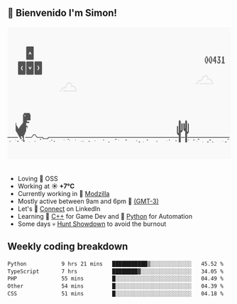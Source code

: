<h2>🤙 <b>Bienvenido I'm Simon!&nbsp;</b></h2>

<section>
  <img src="./static/banner.gif" height=300 width=1000>
</section>

<br>

<ul>
  <li>
     Loving 🤍 OSS
  </li>
  <li>
		<!--START_SECTION:weather-->
		Working at <b>☀️   +7°C</b>
		<!--END_SECTION:weather-->
  </li>
  <li>
    Currently working in 💬&nbsp;<a href=https://github.com/itssimmons?tab=repositories&q=modzilla&type=source&language=&sort= target=_blank>Modzilla</a>
  </li>
  <li>
    Mostly active between 9am and 6pm 🚩 <a href=https://onlinealarmkur.com/world/es target=_blank>(GMT-3)</a>
  </li>
  <li>
    Let's 🔗&nbsp;<a href=https://www.linkedin.com/in/itssimmons target=_blank>Connect</a> on LinkedIn
  </li>
  <li>
    Learning 👴&nbsp;<a href=https://images3.memedroid.com/images/UPLOADED755/65f2bce6734f6.webp target=_blank>C++</a> for Game Dev and 🐍&nbsp;<a href=https://qph.cf2.quoracdn.net/main-qimg-4472b6229cb75bf66ab531f3ebd4f975-lq target=_blank>Python</a> for Automation
  </li>
  <li>
    Some days 💀&nbsp;<a href=https://www.huntshowdown.com target=_blank>Hunt Showdown</a> to avoid the burnout
  </li>
</ul>

<h2><b>Weekly coding breakdown </b></h2>

<!--START_SECTION:waka-->

```txt
Python           9 hrs 21 mins   ███████████▒░░░░░░░░░░░░░   45.52 %
TypeScript       7 hrs           ████████▓░░░░░░░░░░░░░░░░   34.05 %
PHP              55 mins         █░░░░░░░░░░░░░░░░░░░░░░░░   04.49 %
Other            54 mins         █░░░░░░░░░░░░░░░░░░░░░░░░   04.39 %
CSS              51 mins         █░░░░░░░░░░░░░░░░░░░░░░░░   04.18 %
```

<!--END_SECTION:waka-->
